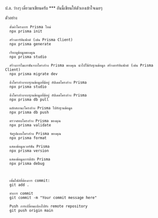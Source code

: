 ป.ล. ว่างๆ เดี่ยวมาเขียนครับ
*** อันนี้เขียนให้ตัวเองเข้าใจเฉยๆ

ตัวอย่าง

      ตั้งค่าโครงการ Prisma ใหม่
      npx prisma init

      สร้างอาร์ทิแฟกต์ (เช่น Prisma Client)
      npx prisma generate

      เรียกดูข้อมูลของคุณ
      npx prisma studio

      สร้างการไมเกรชันจากโครงร่าง Prisma ของคุณ นำไปใช้กับฐานข้อมูล สร้างอาร์ทิแฟกต์ (เช่น Prisma Client)
      npx prisma migrate dev

      ดึงโครงร่างจากฐานข้อมูลที่มีอยู่ อัปเดตโครงร่าง Prisma
      npx prisma studio

      ดึงโครงร่างจากฐานข้อมูลที่มีอยู่ อัปเดตโครงร่าง Prisma
      npx prisma db pull

      ผลักสถานะโครงร่าง Prisma ไปยังฐานข้อมูล
      npx prisma db push

      ตรวจสอบโครงร่าง Prisma ของคุณ
      npx prisma validate

      จัดรูปแบบโครงร่าง Prisma ของคุณ
      npx prisma format

      แสดงข้อมูลเวอร์ชัน Prisma
      npx prisma version

      แสดงข้อมูลการดีบัก Prisma
      npx prisma debug
      


      เพิ่มไฟล์ที่ต้องการ commit:
      git add .

      ทำการ commit
      git commit -m "Your commit message here"

      Push การเปลี่ยนแปลงไปยัง remote repository
      git push origin main
